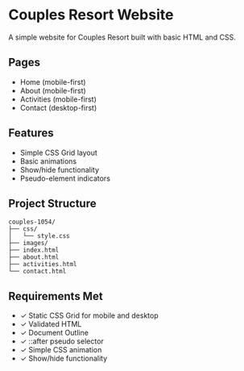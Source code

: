 # Couples Resort Website

A simple website for Couples Resort built with basic HTML and CSS.

## Pages
- Home (mobile-first)
- About (mobile-first)
- Activities (mobile-first)
- Contact (desktop-first)

## Features
- Simple CSS Grid layout
- Basic animations
- Show/hide functionality
- Pseudo-element indicators

## Project Structure
```
couples-1054/
├── css/
│   └── style.css
├── images/
├── index.html
├── about.html
├── activities.html
└── contact.html
```

## Requirements Met
- ✓ Static CSS Grid for mobile and desktop
- ✓ Validated HTML
- ✓ Document Outline
- ✓ ::after pseudo selector
- ✓ Simple CSS animation
- ✓ Show/hide functionality 